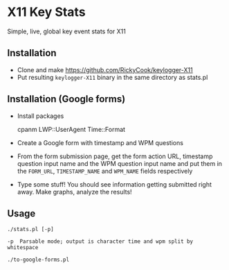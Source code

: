 X11 Key Stats
=============

Simple, live, global key event stats for X11

## Installation

  * Clone and make https://github.com/RickyCook/keylogger-X11
  * Put resulting ```keylogger-X11``` binary in the same directory as stats.pl

## Installation (Google forms)

  * Install packages

    cpanm LWP::UserAgent Time::Format

  * Create a Google form with timestamp and WPM questions
  * From the form submission page, get the form action URL, timestamp question input name and the WPM question input name and put them in the ```FORM_URL```, ```TIMESTAMP_NAME``` and ```WPM_NAME``` fields respectively
  * Type some stuff! You should see information getting submitted right away. Make graphs, analyze the results!

## Usage

    ./stats.pl [-p]

    -p  Parsable mode; output is character time and wpm split by whitespace

    ./to-google-forms.pl
